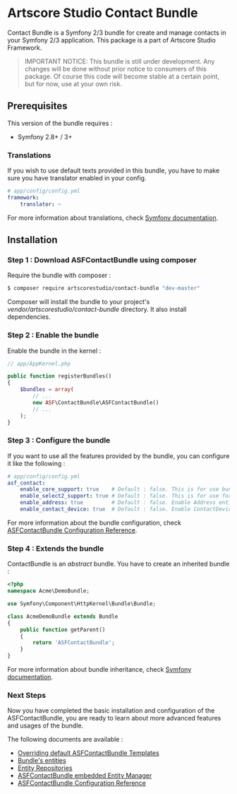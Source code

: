 # Artscore Studio Contact Bundle

Contact Bundle is a Symfony 2/3 bundle for create and manage contacts in your Symfony 2/3 application. This package is a part of Artscore Studio Framework.

> IMPORTANT NOTICE: This bundle is still under development. Any changes will be done without prior notice to consumers of this package. Of course this code will become stable at a certain point, but for now, use at your own risk.
 
## Prerequisites

This version of the bundle requires :
* Symfony 2.8+ / 3+

### Translations

If you wish to use default texts provided in this bundle, you have to make sure you have translator enabled in your config.

```yaml
# app/config/config.yml
framework:
    translator: ~
```

For more information about translations, check [Symfony documentation](https://symfony.com/doc/current/book/translation.html).

## Installation

### Step 1 : Download ASFContactBundle using composer

Require the bundle with composer :

```bash
$ composer require artscorestudio/contact-bundle "dev-master"
```

Composer will install the bundle to your project's *vendor/artscorestudio/contact-bundle* directory. It also install dependencies. 

### Step 2 : Enable the bundle

Enable the bundle in the kernel :

```php
// app/AppKernel.php

public function registerBundles()
{
	$bundles = array(
		// ...
		new ASF\ContactBundle\ASFContactBundle()
		// ...
	);
}
```

### Step 3 : Configure the bundle

If you want to use all the features provided by the bundle, you can configure it like the following :

```yaml
# app/config/config.yml
asf_contact:
    enable_core_support: true    # Default : false. This is for use bundle in the Artscore Studio Framework (needs ASFCoreBundle)
    enable_select2_support: true # Default : false. This is for use forms fields based on jQuery plugin select2/select2
    enable_address: true         # Default : false. Enable Address entity
    enable_contact_device: true  # Default : false. Enable ContactDevice entity
```

For more information about the bundle configuration, check [ASFContactBundle Configuration Reference](configuration.md).

### Step 4 : Extends the bundle

ContactBundle is an *abstract* bundle. You have to create an inherited bundle :

```php
<?php
namespace Acme\DemoBundle;

use Symfony\Component\HttpKernel\Bundle\Bundle;

class AcmeDemoBundle extends Bundle
{
	public function getParent()
	{
		return 'ASFContactBundle';
	}
}
```

For more information about bundle inheritance, check [Symfony documentation](http://symfony.com/doc/current/cookbook/bundles/inheritance.html).

### Next Steps

Now you have completed the basic installation and configuration of the ASFContactBundle, you are ready to learn about more advanced features and usages of the bundle.

The following documents are available :
* [Overriding default ASFContactBundle Templates](templates.md)
* [Bundle's entities](entities.md)
* [Entity Repositories](repositories.md)
* [ASFContactBundle embedded Entity Manager](entity-manager.md)
* [ASFContactBundle Configuration Reference](configuration.md)